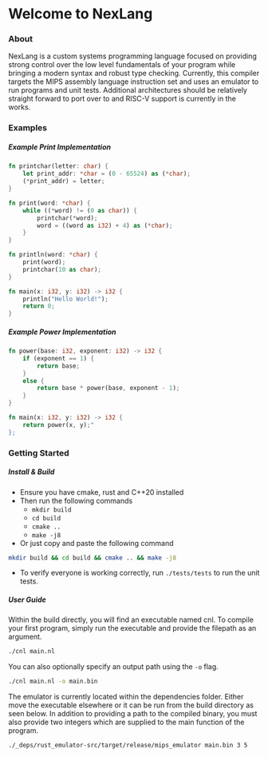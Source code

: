 # Welcome to NexLang

### About
NexLang is a custom systems programming language focused on providing strong control over the low level fundamentals of your program while bringing a modern syntax and robust type checking. Currently, this compiler targets the MIPS assembly language instruction set and uses an emulator to run programs and unit tests. Additional architectures should be relatively straight forward to port over to and RISC-V support is currently in the works.

### Examples

##### Example Print Implementation
```rs
fn printchar(letter: char) {
    let print_addr: *char = (0 - 65524) as (*char);
    (*print_addr) = letter;
}

fn print(word: *char) {
    while ((*word) != (0 as char)) {
        printchar(*word);
        word = ((word as i32) + 4) as (*char);
    }
}

fn println(word: *char) {
    print(word);
    printchar(10 as char);
}

fn main(x: i32, y: i32) -> i32 {
    println("Hello World!");
    return 0;
}
```
##### Example Power Implementation
```rs
fn power(base: i32, exponent: i32) -> i32 {
    if (exponent == 1) {
        return base;
    }
    else {
        return base * power(base, exponent - 1);
    }
}

fn main(x: i32, y: i32) -> i32 {
    return power(x, y);"
};
```

### Getting Started

##### Install & Build
- Ensure you have cmake, rust and C++20 installed
- Then run the following commands
  - `mkdir build`
  - `cd build`
  - `cmake ..`
  - `make -j8`
- Or just copy and paste the following command
```bash
mkdir build && cd build && cmake .. && make -j8
```
- To verify everyone is working correctly, run `./tests/tests` to run the unit tests.

##### User Guide
Within the build directly, you will find an executable named cnl. To compile your first program, simply run the executable and provide the filepath as an argument.
```bash
./cnl main.nl
```
You can also optionally specify an output path using the `-o` flag.
```bash
./cnl main.nl -o main.bin
```
The emulator is currently located within the dependencies folder. Either move the executable elsewhere or it can be run from the build directory as seen below. In addition to providing a path to the compiled binary, you must also provide two integers which are supplied to the main function of the program.
```bash
./_deps/rust_emulator-src/target/release/mips_emulator main.bin 3 5
```
